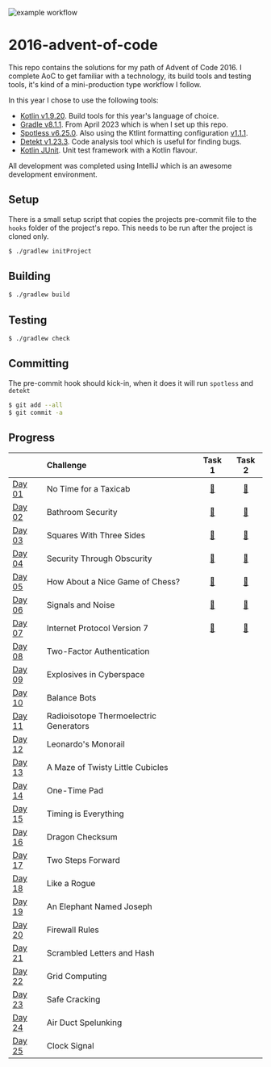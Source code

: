 ![example workflow](https://github.com/andrewfitzy/2016-advent-of-code/actions/workflows/build_and_test.yml/badge.svg)
# 2016-advent-of-code

This repo contains the solutions for my path of Advent of Code 2016. I complete AoC to get familiar with a technology, its build tools and testing tools, it's kind of a mini-production type workflow I follow.

In this year I chose to use the following tools:
- [Kotlin v1.9.20](https://kotlinlang.org/docs/whatsnew1920.html). Build tools for this year's language of choice.
- [Gradle v8.1.1](https://docs.gradle.org/8.1.1/release-notes.html). From April 2023 which is when I set up this repo.
- [Spotless v6.25.0](https://github.com/diffplug/spotless/releases/tag/gradle%2F6.25.0). Also using the Ktlint formatting configuration [v1.1.1](https://github.com/pinterest/ktlint/releases/tag/1.1.1).
- [Detekt v1.23.3](). Code analysis tool which is useful for finding bugs.
- [Kotlin JUnit](https://kotlinlang.org/api/latest/kotlin.test/). Unit test framework with a Kotlin flavour.

All development was completed using IntelliJ which is an awesome development environment.

## Setup
There is a small setup script that copies the projects pre-commit file to the `hooks` folder of the project's repo. This needs to be run after the project is cloned only. 
```bash
$ ./gradlew initProject  
```

## Building
```bash
$ ./gradlew build  
```

## Testing
```bash
$ ./gradlew check  
```

## Committing
The pre-commit hook should kick-in, when it does it will run `spotless` and `detekt`
```bash
$ git add --all
$ git commit -a
```

## Progress
|                                                | Challenge                              |                                                            Task 1                                                            |                                                            Task 2                                                            |
|:-----------------------------------------------|:---------------------------------------|:----------------------------------------------------------------------------------------------------------------------------:|:----------------------------------------------------------------------------------------------------------------------------:|
| [Day 01](https://adventofcode.com/2016/day/1)  | No Time for a Taxicab                  | [🌟](https://github.com/andrewfitzy/2016-advent-of-code/blob/main/app/src/main/kotlin/io/github/andrewfitzy/day01/Task01.kt) | [🌟](https://github.com/andrewfitzy/2016-advent-of-code/blob/main/app/src/main/kotlin/io/github/andrewfitzy/day01/Task02.kt) |
| [Day 02](https://adventofcode.com/2016/day/2)  | Bathroom Security                      | [🌟](https://github.com/andrewfitzy/2016-advent-of-code/blob/main/app/src/main/kotlin/io/github/andrewfitzy/day02/Task01.kt) | [🌟](https://github.com/andrewfitzy/2016-advent-of-code/blob/main/app/src/main/kotlin/io/github/andrewfitzy/day02/Task02.kt) |
| [Day 03](https://adventofcode.com/2016/day/3)  | Squares With Three Sides               | [🌟](https://github.com/andrewfitzy/2016-advent-of-code/blob/main/app/src/main/kotlin/io/github/andrewfitzy/day03/Task01.kt) | [🌟](https://github.com/andrewfitzy/2016-advent-of-code/blob/main/app/src/main/kotlin/io/github/andrewfitzy/day03/Task02.kt) |
| [Day 04](https://adventofcode.com/2016/day/4)  | Security Through Obscurity             | [🌟](https://github.com/andrewfitzy/2016-advent-of-code/blob/main/app/src/main/kotlin/io/github/andrewfitzy/day04/Task01.kt) | [🌟](https://github.com/andrewfitzy/2016-advent-of-code/blob/main/app/src/main/kotlin/io/github/andrewfitzy/day04/Task02.kt) |
| [Day 05](https://adventofcode.com/2016/day/5)  | How About a Nice Game of Chess?        | [🌟](https://github.com/andrewfitzy/2016-advent-of-code/blob/main/app/src/main/kotlin/io/github/andrewfitzy/day05/Task01.kt) | [🌟](https://github.com/andrewfitzy/2016-advent-of-code/blob/main/app/src/main/kotlin/io/github/andrewfitzy/day05/Task02.kt) |
| [Day 06](https://adventofcode.com/2016/day/6)  | Signals and Noise                      | [🌟](https://github.com/andrewfitzy/2016-advent-of-code/blob/main/app/src/main/kotlin/io/github/andrewfitzy/day06/Task01.kt) | [🌟](https://github.com/andrewfitzy/2016-advent-of-code/blob/main/app/src/main/kotlin/io/github/andrewfitzy/day06/Task02.kt) |
| [Day 07](https://adventofcode.com/2016/day/7)  | Internet Protocol Version 7            | [🌟](https://github.com/andrewfitzy/2016-advent-of-code/blob/main/app/src/main/kotlin/io/github/andrewfitzy/day07/Task01.kt) | [🌟](https://github.com/andrewfitzy/2016-advent-of-code/blob/main/app/src/main/kotlin/io/github/andrewfitzy/day07/Task02.kt) |
| [Day 08](https://adventofcode.com/2016/day/8)  | Two-Factor Authentication              |                                                                                                                              ||
| [Day 09](https://adventofcode.com/2016/day/9)  | Explosives in Cyberspace               |                                                                                                                              ||
| [Day 10](https://adventofcode.com/2016/day/10) | Balance Bots                           |                                                                                                                              ||
| [Day 11](https://adventofcode.com/2016/day/11) | Radioisotope Thermoelectric Generators |                                                                                                                              ||
| [Day 12](https://adventofcode.com/2016/day/12) | Leonardo's Monorail                    |                                                                                                                              ||
| [Day 13](https://adventofcode.com/2016/day/13) | A Maze of Twisty Little Cubicles       |                                                                                                                              ||
| [Day 14](https://adventofcode.com/2016/day/14) | One-Time Pad                           |                                                                                                                              ||
| [Day 15](https://adventofcode.com/2016/day/15) | Timing is Everything                   |                                                                                                                              ||
| [Day 16](https://adventofcode.com/2016/day/16) | Dragon Checksum                        |                                                                                                                              ||
| [Day 17](https://adventofcode.com/2016/day/17) | Two Steps Forward                      |                                                                                                                              ||
| [Day 18](https://adventofcode.com/2016/day/18) | Like a Rogue                           |                                                                                                                              ||
| [Day 19](https://adventofcode.com/2016/day/19) | An Elephant Named Joseph               |                                                                                                                              ||
| [Day 20](https://adventofcode.com/2016/day/20) | Firewall Rules                         |                                                                                                                              ||
| [Day 21](https://adventofcode.com/2016/day/21) | Scrambled Letters and Hash             |                                                                                                                              ||
| [Day 22](https://adventofcode.com/2016/day/22) | Grid Computing                         |                                                                                                                              ||
| [Day 23](https://adventofcode.com/2016/day/23) | Safe Cracking                          |                                                                                                                              ||
| [Day 24](https://adventofcode.com/2016/day/24) | Air Duct Spelunking                    |                                                                                                                              ||
| [Day 25](https://adventofcode.com/2016/day/25) | Clock Signal                           |                                                                                                                              ||